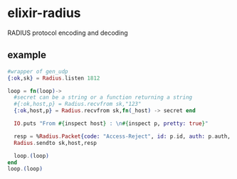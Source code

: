 elixir-radius
=============

RADIUS protocol encoding and decoding

example
-------
```Elixir
#wrapper of gen_udp
{:ok,sk} = Radius.listen 1812

loop = fn(loop)->
  #secret can be a string or a function returning a string
  #{:ok,host,p} = Radius.recvfrom sk,"123"
  {:ok,host,p} = Radius.recvfrom sk,fn(_host) -> secret end

  IO.puts "From #{inspect host} : \n#{inspect p, pretty: true}"

  resp = %Radius.Packet{code: "Access-Reject", id: p.id, auth: p.auth, secret: p.secret}
  Radius.sendto sk,host,resp

  loop.(loop)
end
loop.(loop)
```
